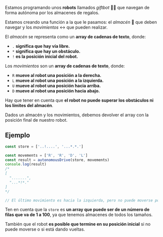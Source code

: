 Estamos programando unos **robots** llamados _giftbot_ 🤖🎁 que navegan de forma autónoma por los almacenes de regalos.

Estamos creando una función a la que le pasamos: el _almacén_ 🏬 que deben navegar y los _movimientos_ ↔️ que pueden realizar.

El _almacén_ se representa como un **array de cadenas de texto**, donde:

- `.` **significa que hay vía libre.**
- `*` **significa que hay un obstáculo.**
- `!` **es la posición inicial del robot.**

Los _movimientos_ son un **array de cadenas de texto**, donde:

- `R` **mueve al robot una posición a la derecha.**
- `L` **mueve al robot una posición a la izquierda.**
- `U` **mueve al robot una posición hacia arriba.**
- `D` **mueve al robot una posición hacia abajo.**

Hay que tener en cuenta que **el robot no puede superar los obstáculos ni los límites del almacén**.

Dados un almacén y los movimientos, debemos devolver el array con la posición final de nuestro robot.

## Ejemplo

```js
const store = ['..!....', '...*.*.']

const movements = ['R', 'R', 'D', 'L']
const result = autonomousDrive(store, movements)
console.log(result)
/*
[
  ".......",
  "...*!*."
]
*/

// El último movimiento es hacia la izquierda, pero no puede moverse porque hay un obstáculo.
```

Ten en cuenta que la `store` es **un array que puede ser de un número de filas que va de 1 a 100**, ya que tenemos almacenes de todos los tamaños.

También que el robot **es posible que termine en su posición inicial** si no puede moverse o si está dando vueltas.